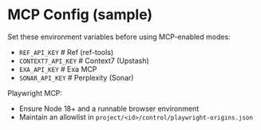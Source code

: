 ﻿# MCP Config (sample)

Set these environment variables before using MCP-enabled modes:

- `REF_API_KEY`        # Ref (ref-tools)
- `CONTEXT7_API_KEY`   # Context7 (Upstash)
- `EXA_API_KEY`        # Exa MCP
- `SONAR_API_KEY`      # Perplexity (Sonar)

Playwright MCP:
- Ensure Node 18+ and a runnable browser environment
- Maintain an allowlist in `project/<id>/control/playwright-origins.json`
